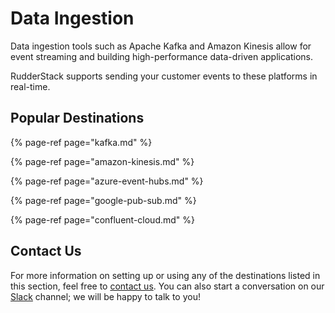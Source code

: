 # Data Ingestion

Data ingestion tools such as Apache Kafka and Amazon Kinesis allow for event streaming and building high-performance data-driven applications. 

RudderStack supports sending your customer events to these platforms in real-time.

## Popular Destinations

{% page-ref page="kafka.md" %}

{% page-ref page="amazon-kinesis.md" %}

{% page-ref page="azure-event-hubs.md" %}

{% page-ref page="google-pub-sub.md" %}

{% page-ref page="confluent-cloud.md" %}

## Contact Us

For more information on setting up or using any of the destinations listed in this section, feel free to [contact us](mailto:%20docs@rudderstack.com). You can also start a conversation on our [Slack](https://resources.rudderstack.com/join-rudderstack-slack) channel; we will be happy to talk to you!

